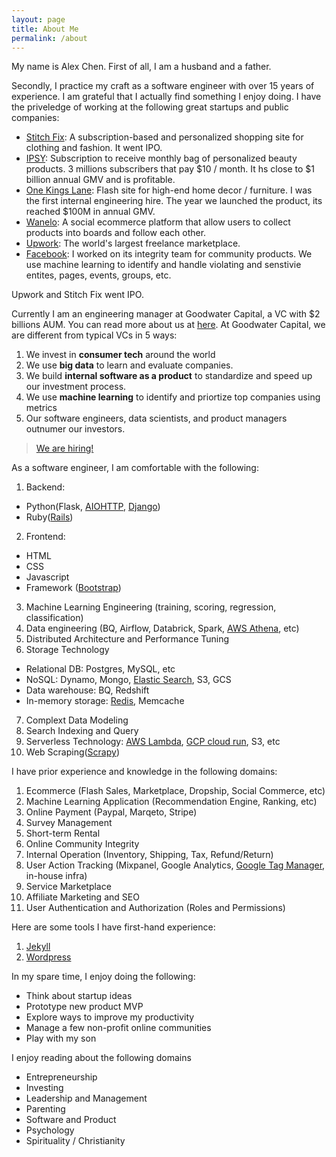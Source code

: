 ```yaml
---
layout: page
title: About Me
permalink: /about
---
```



My name is Alex Chen. First of all, I am a husband and a father. 

Secondly, I practice my craft as a software engineer with over 15 years of experience. I am grateful that I actually find something I enjoy doing. I have the priveledge of working at the following great startups and public companies:
  - [Stitch Fix](https://www.stitchfix.com/): A subscription-based and personalized shopping site for clothing and fashion. It went IPO.
  - [IPSY](https://www.ipsy.com/): Subscription to receive monthly bag of personalized beauty products. 3 millions subscribers that pay $10 / month. It hs close to $1 billion annual GMV and is profitable.
  - [One Kings Lane](https://www.onekingslane.com/): Flash site for high-end home decor / furniture. I was the first internal engineering hire. The year we launched the product, its reached $100M in annual GMV.
  - [Wanelo](https://wanelo.com/): A social ecommerce platform that allow users to collect products into boards and follow each other.
  - [Upwork](https://www.upwork.com/): The world's largest freelance marketplace.
  - [Facebook](https://www.facebook.com/): I worked on its integrity team for community products. We use machine learning to identify and handle violating and senstivie entites, pages, events, groups, etc.

Upwork and Stitch Fix went IPO. 

Currently I am an engineering manager at Goodwater Capital, a VC with $2 billions AUM. You can read more about us at [here](https://www.goodwatercap.com/about/). At Goodwater Capital, we are different from typical VCs in 5 ways: 
1. We invest in **consumer tech** around the world
1. We use **big data** to learn and evaluate companies.
2. We build **internal software as a product** to standardize and speed up our investment process. 
3. We use **machine learning** to identify and priortize top companies using metrics
4. Our software engineers, data scientists, and product managers outnumer our investors.

> [We are hiring!](https://jobs.lever.co/goodwatercap)

As a software engineer, I am comfortable with the following: 
1. Backend: 
  - Python(Flask, [AIOHTTP](https://docs.aiohttp.org/en/stable/), [Django](https://www.djangoproject.com/))
  - Ruby([Rails](https://rubyonrails.org/))  
2. Frontend: 
  - HTML
  - CSS
  - Javascript
  - Framework ([Bootstrap](https://getbootstrap.com/))
3. Machine Learning Engineering (training, scoring, regression, classification)
4. Data engineering (BQ, Airflow, Databrick, Spark, [AWS Athena](https://aws.amazon.com/athena/?whats-new-cards.sort-by=item.additionalFields.postDateTime&whats-new-cards.sort-order=desc), etc)
5. Distributed Architecture and Performance Tuning
6. Storage Technology
  - Relational DB: Postgres, MySQL, etc
  - NoSQL: Dynamo, Mongo, [Elastic Search](https://www.elastic.co/elasticsearch/), S3, GCS
  - Data warehouse: BQ, Redshift
  - In-memory storage: [Redis](https://redis.io/), Memcache 
7. Complext Data Modeling
8. Search Indexing and Query
9. Serverless Technology: [AWS Lambda](https://aws.amazon.com/lambda/), [GCP cloud run](https://cloud.google.com/run/), S3, etc
10. Web Scraping([Scrapy](https://scrapy.org/))

I have prior experience and knowledge in the following domains: 
1. Ecommerce (Flash Sales, Marketplace, Dropship, Social Commerce, etc)
2. Machine Learning Application (Recommendation Engine, Ranking, etc)
3. Online Payment (Paypal, Marqeto, Stripe)
3. Survey Management
4. Short-term Rental
5. Online Community Integrity
6. Internal Operation (Inventory, Shipping, Tax, Refund/Return)
7. User Action Tracking (Mixpanel, Google Analytics, [Google Tag Manager](https://marketingplatform.google.com/about/tag-manager/), in-house infra)
8. Service Marketplace
9. Affiliate Marketing and SEO
10. User Authentication and Authorization (Roles and Permissions)


Here are some tools I have first-hand experience: 
1. [Jekyll](https://jekyllrb.com/)
2. [Wordpress](https://wordpress.org/)

In my spare time, I enjoy doing the following:
  - Think about startup ideas
  - Prototype new product MVP
  - Explore ways to improve my productivity
  - Manage a few non-profit online communities
  - Play with my son

I enjoy reading about the following domains
  - Entrepreneurship
  - Investing
  - Leadership and Management
  - Parenting
  - Software and Product
  - Psychology  
  - Spirituality / Christianity